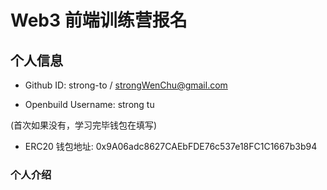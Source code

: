 # Web3 前端训练营报名

## 个人信息

* Github ID: strong-to / strongWenChu@gmail.com

* Openbuild Username: strong tu

(首次如果没有，学习完毕钱包在填写)

* ERC20 钱包地址: 0x9A06adc8627CAEbFDE76c537e18FC1C1667b3b94

### 个人介绍


